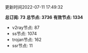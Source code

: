 更新时间2022-07-11 17:49:32

**总订阅: 73**
**总节点: 3736**
**有效节点: 1334**
- v2ray节点: 87
- ss节点: 1074
- trojan节点: 162
- ssr节点: 11
